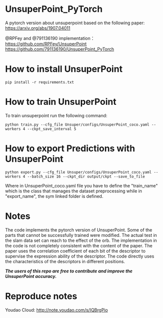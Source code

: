 # UnsuperPoint_PyTorch
A pytorch version about unsuperpoint based on the following paper: https://arxiv.org/abs/1907.04011

@RPFey and @791136190 implementation：
https://github.com/RPFey/UnsuperPoint
https://github.com/791136190/UnsuperPoint_PyTorch

# How to install UnsuperPoint

    pip install -r requirements.txt

# How to train UnsuperPoint
To train unsuperpoint run the following command:

    python train.py --cfg_file Unsuper/configs/UnsuperPoint_coco.yaml --workers 4 --ckpt_save_interval 5

# How to export Predictions with UnsuperPoint

    python export.py --cfg_file Unsuper/configs/UnsuperPoint_coco.yaml --workers 4 --batch_size 16 --ckpt_dir output/ckpt --save_to_file

Where in UnsuperPoint_coco.yaml file you have to define the "train_name" which is the class that manages the dataset preprocessing while in "export_name", the sym linked folder is defined.

# Notes
The code implements the pytorch version of UnsuperPoint. Some of the parts  that cannot be successfully trained were modified. The actual test in the slam data set can reach to the effect of the orb.
The implementation in the code is not completely consistent with the content of the paper. The paper uses the correlation coefficient of each bit of the descriptor to supervise the expression ability of the descriptor. The code directly uses the characteristics of the descriptors in different positions.

***The users of this repo are free to contribute and improve the UnsuperPoint accuracy.***

# Reproduce notes
Youdao Cloud: http://note.youdao.com/s/IQBrgPio
